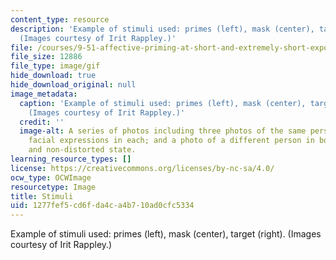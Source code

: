 ```yaml
---
content_type: resource
description: 'Example of stimuli used: primes (left), mask (center), target (right).
  (Images courtesy of Irit Rappley.)'
file: /courses/9-51-affective-priming-at-short-and-extremely-short-exposures-spring-2003/1277fef5cd6fda4ca4b710ad0cfc5334_9-51s03.gif
file_size: 12886
file_type: image/gif
hide_download: true
hide_download_original: null
image_metadata:
  caption: 'Example of stimuli used: primes (left), mask (center), target (right).
    (Images courtesy of Irit Rappley.)'
  credit: ''
  image-alt: A series of photos including three photos of the same person with different
    facial expressions in each; and a photo of a different person in both a distorted
    and non-distorted state.
learning_resource_types: []
license: https://creativecommons.org/licenses/by-nc-sa/4.0/
ocw_type: OCWImage
resourcetype: Image
title: Stimuli
uid: 1277fef5-cd6f-da4c-a4b7-10ad0cfc5334
---
```

Example of stimuli used: primes (left), mask (center), target (right). (Images courtesy of Irit Rappley.)